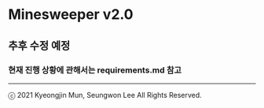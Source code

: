 Minesweeper v2.0
================

## 추후 수정 예정
### 현재 진행 상황에 관해서는 requirements.md 참고
- - -
ⓒ 2021 Kyeongjin Mun, Seungwon Lee All Rights Reserved.